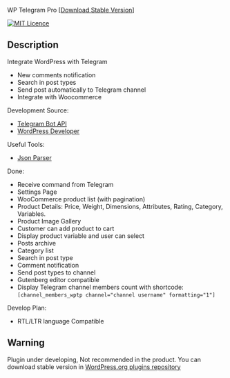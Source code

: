 WP Telegram Pro [[Download Stable Version](https://wordpress.org/plugins/wp-telegram-pro)]

[![MIT Licence](https://badges.frapsoft.com/os/mit/mit.svg)](https://opensource.org/licenses/mit-license.php)   

Description
-----------

Integrate WordPress with Telegram

- New comments notification
- Search in post types
- Send post automatically to Telegram channel
- Integrate with Woocommerce


Development Source:
- [Telegram Bot API](https://core.telegram.org/bots/api)
- [WordPress Developer](http://developer.wordpress.org) 

Useful Tools:
- [Json Parser](http://json.parser.online.fr/)

Done:
- Receive command from Telegram
- Settings Page
- WooCommerce product list (with pagination)
- Product Details: Price, Weight, Dimensions, Attributes, Rating, Category, Variables.
- Product Image Gallery
- Customer can add product to cart
- Display product variable and user can select
- Posts archive
- Category list
- Search in post type
- Comment notification
- Send post types to channel
- Gutenberg editor compatible
- Display Telegram channel members count with shortcode: `[channel_members_wptp channel="channel username" formatting="1"]`

Develop Plan:
- RTL/LTR language Compatible




Warning
-
Plugin under developing, Not recommended in the product. You can download stable version in [WordPress.org plugins repository](https://wordpress.org/plugins/wp-telegram-pro)